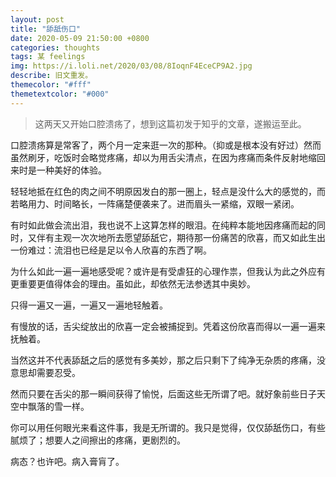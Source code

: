 ```yaml
---
layout: post
title: "舔舐伤口"
date: 2020-05-09 21:50:00 +0800
categories: thoughts
tags: 某 feelings
img: https://i.loli.net/2020/03/08/8IoqnF4EceCP9A2.jpg
describe: 旧文重发。
themecolor: "#fff"
themetextcolor: "#000"
---
```


> 这两天又开始口腔溃疡了，想到这篇初发于知乎的文章，遂搬运至此。

口腔溃疡算是常客了，两个月一定来逛一次的那种。（抑或是根本没有好过）然而虽然刷牙，吃饭时会略觉疼痛，却以为用舌尖清点，在因为疼痛而条件反射地缩回来时是一种美好的体验。

轻轻地抵在红色的肉之间不明原因发白的那一圈上，轻点是没什么大的感觉的，而若略用力、时间略长，一阵痛楚便袭来了。进而眉头一紧缩，双眼一紧闭。

有时如此做会流出泪，我也说不上这算怎样的眼泪。在纯粹本能地因疼痛而起的同时，又伴有主观一次次地所去愿望舔舐它，期待那一份痛苦的欣喜，而又如此生出一份难过：流泪也已经是足以令人欣喜的东西了啊。

为什么如此一遍一遍地感受呢？或许是有受虐狂的心理作祟，但我认为此之外应有更重要更值得体会的理由。虽如此，却依然无法参透其中奥妙。

只得一遍又一遍，一遍又一遍地轻触着。

有慢放的话，舌尖绽放出的欣喜一定会被捕捉到。凭着这份欣喜而得以一遍一遍来抚触着。

当然这并不代表舔舐之后的感觉有多美妙，那之后只剩下了纯净无杂质的疼痛，没意思却需要忍受。

然而只要在舌尖的那一瞬间获得了愉悦，后面这些无所谓了吧。就好象前些日子天空中飘落的雪一样。

你可以用任何眼光来看这件事，我是无所谓的。我只是觉得，仅仅舔舐伤口，有些腻烦了；想要人之间擦出的疼痛，更剧烈的。

病态？也许吧。病入膏肓了。